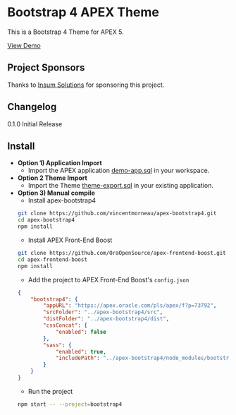# Bootstrap 4 APEX Theme
This is a Bootstrap 4 Theme for APEX 5.

[View Demo](https://apex.oracle.com/pls/apex/f?p=73792)

## Project Sponsors
Thanks to [Insum Solutions](http://insum.ca/) for sponsoring this project.

## Changelog
0.1.0 Initial Release

## Install
- **Option 1) Application Import**
    - Import the APEX application [demo-app.sql](apex/demo-app.sql) in your workspace.
- **Option 2 Theme Import**
    - Import the Theme [theme-export.sql](apex/theme-export.sql) in your existing application.
- **Option 3) Manual compile**
    - Install apex-bootstrap4  
    ```bash
    git clone https://github.com/vincentmorneau/apex-bootstrap4.git
    cd apex-bootstrap4
    npm install
    ```
    - Install APEX Front-End Boost
    ```bash
    git clone https://github.com/OraOpenSource/apex-frontend-boost.git
    cd apex-frontend-boost
    npm install
    ```
    - Add the project to APEX Front-End Boost's `config.json`  
    ```json
    {
        "bootstrap4": {
            "appURL": "https://apex.oracle.com/pls/apex/f?p=73792",
            "srcFolder": "../apex-bootstrap4/src",
            "distFolder": "../apex-bootstrap4/dist",
            "cssConcat": {
                "enabled": false
            },
            "sass": {
                "enabled": true,
                "includePath": "../apex-bootstrap4/node_modules/bootstrap/scss"
            }
        }
    }
    ```
    - Run the project  
    ```bash
    npm start -- --project=bootstrap4
    ```
